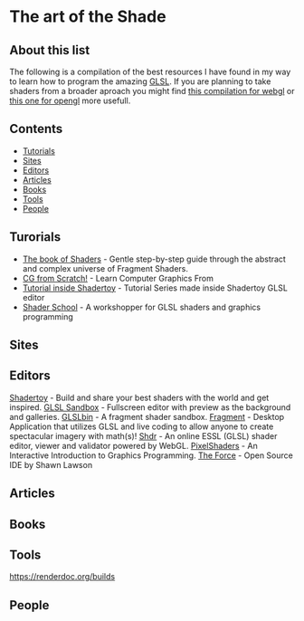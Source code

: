 # The art of the Shade

## About this list
The following is a compilation of the best resources I have found in my way to learn how to program the amazing [GLSL](https://en.wikipedia.org/wiki/OpenGL_Shading_Language). If you are planning to take shaders from a broader aproach you might find [this compilation for webgl](https://github.com/sjfricke/awesome-webgl) or [this one for opengl](https://github.com/eug/awesome-opengl) more usefull.

## Contents
* [Tutorials](#tutorials)
* [Sites](#sites)
* [Editors](#editors)
* [Articles](#articles)
* [Books](#books)
* [Tools](#tools)
* [People](#people)

## Turorials
* [The book of Shaders](https://thebookofshaders.com/) - Gentle step-by-step guide through the abstract and complex universe of Fragment Shaders.
* [CG from Scratch!](http://www.scratchapixel.com/lessons/3d-basic-rendering/introduction-to-shading/) - Learn Computer Graphics From
* [Tutorial inside Shadertoy](https://www.shadertoy.com/view/Md23DV) - Tutorial Series made inside Shadertoy GLSL editor
* [Shader School](https://github.com/stackgl/shader-school) - A workshopper for GLSL shaders and graphics programming

## Sites
## Editors
[Shadertoy](http://shadertoy.com) - Build and share your best shaders with the world and get inspired.
[GLSL Sandbox](http://glslsandbox.com) - Fullscreen editor with preview as the background and galleries.
[GLSLbin](http://glslb.in) - A fragment shader sandbox.
[Fragment](http://www.syedrezaali.com/store/fragment-osx-app) - Desktop Application that utilizes GLSL and live coding to allow anyone to create spectacular imagery with math(s)! 
[Shdr](http://shdr.bkcore.com/) - An online ESSL (GLSL) shader editor, viewer and validator powered by WebGL.
[PixelShaders](http://pixelshaders.com/) - An Interactive Introduction to Graphics Programming.
[The Force](https://shawnlawson.github.io/The_Force/) - Open Source IDE by Shawn Lawson

## Articles
## Books
## Tools
https://renderdoc.org/builds
## People
